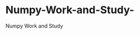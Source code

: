    # Numpy-Work-and-Study-
Numpy Work and Study 
                
                
                                  
                                                 
                                                                                                                                 
                 
                                   
                        
       
 
    
        
              
 
         
  
    
      
  
